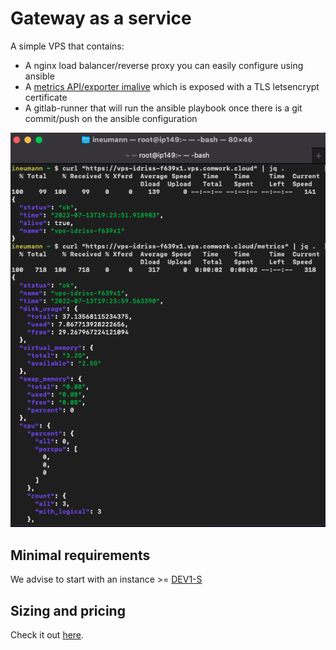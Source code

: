 # Gateway as a service

A simple VPS that contains:

* A nginx load balancer/reverse proxy you can easily configure using ansible
* A [metrics API/exporter imalive](./tutorials/imalive.md) which is exposed with a TLS letsencrypt certificate
* A gitlab-runner that will run the ansible playbook once there is a git commit/push on the ansible configuration

![vps](./img/vps.png)

## Minimal requirements

We advise to start with an instance >= [DEV1-S](./sizing_pricing.md)

## Sizing and pricing

Check it out [here](./sizing_pricing.md).
